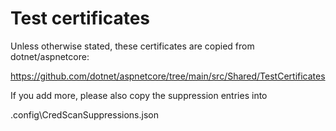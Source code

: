 # Test certificates

Unless otherwise stated, these certificates are copied from dotnet/aspnetcore:

https://github.com/dotnet/aspnetcore/tree/main/src/Shared/TestCertificates

If  you add more, please also copy the suppression entries into

.config\CredScanSuppressions.json
